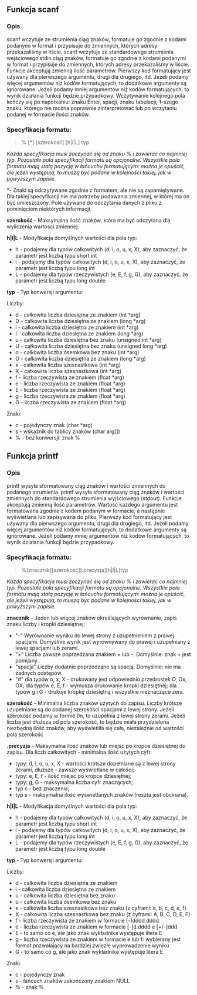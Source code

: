 
Funkcja scanf
-------------

### Opis

scanf wczytuje ze strumienia ciąg znaków, formatuje go zgodnie z kodami podanymi w format i przypisuje do zmiennych, których adresy przekazaliśmy w liście.
scanf wczytuje ze standardowego strumienia wejściowego stdin ciąg znaków, formatuje go zgodnie z kodami podanymi w format i przypisuje do zmiennych, których adresy przekazaliśmy w liście.
Funkcje akceptują zmienną ilość parametrów. Pierwszy kod formatujący jest używany dla pierwszego argumentu, drugi dla drugiego, itd.
Jeżeli podamy więcej argumentów niż kodów formatujących, to dodatkowe argumenty są ignorowane.
Jeżeli podamy mniej argumentów niż kodów formatujących, to wynik działania funkcji będzie przypadkowy.
Wczytywanie kolejnego pola kończy się po napotkaniu: znaku Enter, spacji, znaku tabulacji, 1-szego znaku, którego nie można poprawnie zinterpretować lub po wczytaniu podanej w formacie ilości znaków.


### Specyfikacja formatu:

>  % [*] [szerokość] [h|l|L] typ

*Każda specyfikacja musi zaczynać się od znaku % i zawierać co najmniej typ. Pozostałe pola specyfikacji formatu są opcjonalne. Wszystkie pola formatu mają stałą pozycję w łańcuchu formatującym: można je opuścić, ale jeżeli występują, to muszą być podane w kolejności takiej, jak w powyższym zapisie.*

*- Znaki są odczytywane zgodnie z formatem, ale nie są zapamiętywane. Dla takiej specyfikacji nie ma potrzeby podawania zmiennej, w której ma on być umieszczony. Pole używane do odczytania danych z pliku z pominięciem niektórych informacji.

**szerokość** - Maksymalna ilość znaków, która ma być odczytana dla wyliczenia wartości zmiennej.

**h|l|L** - Modyfikacja domyślnych wartości dla pola typ:
* h 	- podajemy dla typów całkowitych (d, i, o, u, x, X), aby zaznaczyć, że parametr jest liczbą typu short int
* l 	- podajemy dla typów całkowitych (d, i, o, u, x, X), aby zaznaczyć, że parametr jest liczbą typu long int
* L 	- podajemy dla typów rzeczywistych (e, E, f, g, G), aby zaznaczyć, że parametr jest liczbą typu long double

**typ** - Typ konwersji argumentu:
    
Liczby:
   * d - całkowita liczba dziesiętna ze znakiem (int *arg)
   * D - całkowita liczba dziesiętna ze znakiem (long *arg)
   * i - całkowita liczba dziesiętna ze znakiem (int *arg)
   * I - całkowita liczba dziesiętna ze znakiem (long *arg)
   * u - całkowita liczba dziesiętna bez znaku (unsigned int *arg)
   * U - całkowita liczba dziesiętna bez znaku (unsigned long *arg)
   * o - całkowita liczba ósemkowa bez znaku (int *arg)
   * O - całkowita liczba dziesiętna ze znakiem (long *arg)
   * x - całkowita liczba szesnastkowa (int *arg)
   * X - całkowita liczba szesnastkowa (int *arg)
   * f - liczba rzeczywista ze znakiem (float *arg)
   * e - liczba rzeczywista ze znakiem (float *arg)
   * E - liczba rzeczywista ze znakiem (float *arg)
   * g - liczba rzeczywista ze znakiem (float *arg)
   * G - liczba rzeczywista ze znakiem (float *arg)

Znaki:
   * c - pojedynczy znak (char *arg)
   * s - wskaźnik do tablicy znaków (char arg[])
   * % - bez konwersji: znak %

Funkcja printf
--------------

### Opis

printf wysyła sformatowany ciąg znaków i wartości zmiennych do podanego strumienia.
printf wysyła sformatowany ciąg znaków i wartości zmiennych do standardowego strumienia wyjściowego (stdout).
Funkcje akceptują zmienną ilość parametrów. Wartość każdego argumentu jest formatowana zgodnie z kodem podanym w formacie, a następnie wyświetlana lub zapisywana do pliku. Pierwszy kod formatujący jest używany dla pierwszego argumentu, drugi dla drugiego, itd.
Jeżeli podamy więcej argumentów niż kodów formatujących, to dodatkowe argumenty są ignorowane.
Jeżeli podamy mniej argumentów niż kodów formatujących, to wynik działania funkcji będzie przypadkowy.


### Specyfikacja formatu:

>  %[znacznik][szerokość][.precyzja][h|l|L]typ

*Każda specyfikacja musi zaczynać się od znaku % i zawierać co najmniej typ. Pozostałe pola specyfikacji formatu są opcjonalne. Wszystkie pola formatu mają stałą pozycję w łańcuchu formatującym: można je opuścić, ale jeżeli występują, to muszą byc podane w kolejności takiej, jak w powyższym zapisie.*

**znacznik** - Jeden lub więcej znaków określających wyrównanie, zapis znaku liczby i kropki dziesiętnej:

* "-"   Wyrównanie wyniku do lewej strony z uzupełnieniem z prawej spacjami. Domyślnie wynik jest wyrównywany do prawej i uzupełniany z lewej spacjami lub zerami.
* "+"   Liczba zawsze poprzedzana znakiem + lub -. Domyślnie: znak + jest pomijany.
* "spacja"   Liczby dodatnie poprzedzane są spacją. Domyślnie: nie ma żadnych odstępów.
* "#"
 dla typów o, x, X - drukowany jest odpowiednio przedrostek O, Ox, OX;
 dla typów e, E, f - wymusza drukowanie kropki dziesiętnej;
 dla typów g i G - drukuje kropkę dziesiętną i wszystkie nieznaczące zera.

**szerokość** - Minimalna liczba znaków użytych do zapisu. Liczby krótsze uzupełniane są do podanej szerokości spacjami z lewej strony. Jeżeli szerokość podamy w formie 0n, to uzupełnia z lewej strony zerami. Jeżeli liczba jest dłuższa od pola szerokość, to będzie miała przydzielona niezbędną ilość znaków, aby wyświetliła się cała, niezależnie od wartości pola szerokość

**.precyzja** - Maksymalna ilość znaków lub miejsc po kropce dziesiętnej do zapisu. Dla liczb całkowitych - minimalna ilość użytych cyfr.
* typy: d, i, o, u, x, X - wartości krótsze dopełniane są z lewej strony zerami, dłuższe - zawsze wyświetlane w całości;
* typy: e, E, f - ilość miejsc po kropce dziesiętnej;
* typy: g, G - maksymalna liczba cyfr znaczących;
* typ c - bez znaczenia;
* typ s - maksymalna ilość wyświetlanych znaków (reszta jest obcinana).

**h|l|L** - Modyfikacja domyślnych wartości dla pola typ:
* h - podajemy dla typów całkowitych (d, i, o, u, x, X), aby zaznaczyć, że parametr jest liczbą typu short int
* l - podajemy dla typów całkowitych (d, i, o, u, x, X), aby zaznaczyć, że parametr jest liczbą typu long int
* L - podajemy dla typów rzeczywistych (e, E, f, g, G), aby zaznaczyć, że parametr jest liczbą typu long double

**typ** - Typ konwersji argumentu:

Liczby:
   * d - całkowita liczba dziesiętna ze znakiem
   * i - całkowita liczba dziesiętna ze znakiem
   * u - całkowita liczba dziesiętna bez znaku
   * o - całkowita liczba ósemkowa bez znaku
   * x - całkowita liczba szesnastkowa bez znaku (z cyframi: a, b, c, d, e, f)
   * X - całkowita liczba szesnastkowa bez znaku (z cyframi: A, B, C, D, E, F)
   * f - liczba rzeczywista ze znakiem w formacie [-]dddd.dddd
   * e - liczba rzeczywista ze znakiem w formacie [-]d.dddd e [+/-]ddd
   * E - to samo co e, ale jako znak wykładnika występuje litera E
   * g - liczba rzeczywista ze znakiem w formacie e lub f: wybierany jest format pozwalający na bardziej zwięzłe wyprowadzenie wyniku
   * G - to samo co g, ale jako znak wykładnika występuje litera E
    
Znaki:
   * c - pojedyńczy znak
   * s - łańcuch znaków zakończony znakiem NULL
   * % - znak %






